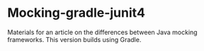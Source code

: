 # Mocking-gradle-junit4
Materials for an article on the differences between Java mocking frameworks.  This version builds using Gradle.
